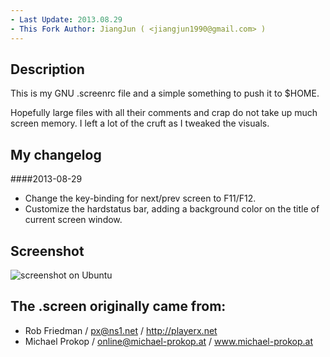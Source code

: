 ```yaml
---
- Last Update: 2013.08.29
- This Fork Author: JiangJun ( <jiangjun1990@gmail.com> )
---
```


Description
-----------
This is my GNU .screenrc file and a simple something to push it to $HOME.

Hopefully large files with all their comments and crap do not take up much screen memory. I left a lot of the cruft as I tweaked the visuals.

My changelog
----------
####2013-08-29

* Change the key-binding for next/prev screen to F11/F12.
* Customize the hardstatus bar, adding a background color on the title of current screen window.

Screenshot
----------
![screenshot on Ubuntu](https://raw.github.com/jiangjun1990/screenrc/master/screenshot.png)

The .screen originally came from:
------
* Rob Friedman / <px@ns1.net> / http://playerx.net
* Michael Prokop / <online@michael-prokop.at> / www.michael-prokop.at
